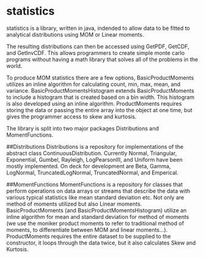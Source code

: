 # statistics
statistics is a library, written in java, indended to allow data to be fitted to analytical distributions
using MOM or Linear moments.

The resulting distributions can then be accessed using GetPDF, GetCDF, and GetInvCDF.  This allows programmers 
to create simple monte carlo programs without having a math library that solves all of the problems in the world.

To produce MOM statistics there are a few options, BasicProductMoments utilizes an inline algorithm for calculating count, min,
max, mean, and variance.  BasicProductMomentsHistogram extends BasicProductMoments to include a histogram that is created based on
a bin width. This histogram is also developed using an inline algorithm.  ProductMoments requires storing the data or passing the
entire array into the object at one time, but gives the programmer access to skew and kurtosis.

The library is split into two major packages Distributions and MomentFunctions.

##Distributions
Distributions is a repository for implementations of the abstract class ContinuousDistribution.  Currently Normal, Triangular, Exponential, Gumbel, Rayleigh, LogPearsonIII, and Uniform have been mostly implemented.  On deck for development are Beta, Gamma, LogNormal, TruncatedLogNormal, TruncatedNormal, and Emperical.

##MomentFunctions
MomentFunctions is a repository for classes that perform operations on data arrays or streams that describe the data with various typical statistics like mean standard deviation etc.  Not only are method of moments utilized but also Linear moments.  BasicProductMoments (and BasicProductMomentsHistogram) utilize an inline algorithm for mean and standard deviation for method of moments (we use the moniker product moments to refer to traditional method of moments, to differentiate between MOM and linear moments...). ProductMoments requires the entire dataset to be supplied to the constructor, it loops through the data twice, but it also calculates Skew and Kurtosis.

